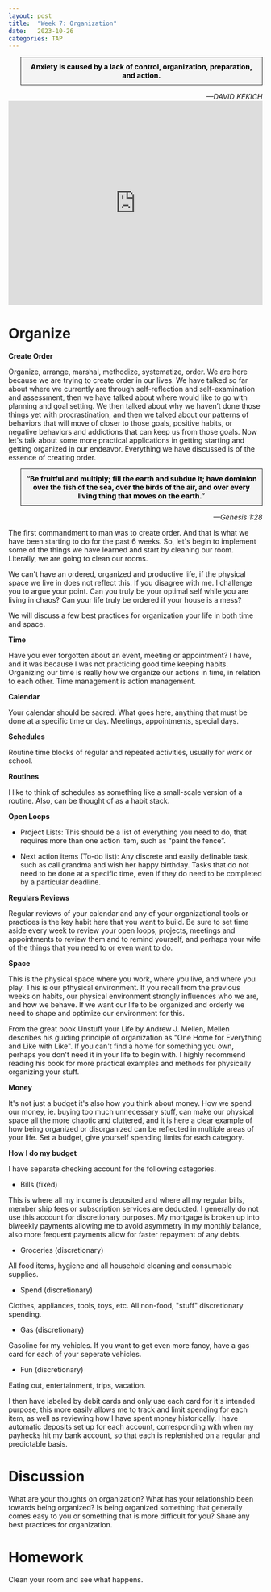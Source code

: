 ```yaml
---
layout: post
title:  "Week 7: Organization"
date:   2023-10-26
categories: TAP
---
```

<blockquote style="background-color: #f4f4f4; border: 1px solid #333; padding: 10px; text-align: center;">
    <strong style="color: black;">Anxiety is caused by a lack of control, organization, preparation, and action.</strong>
</blockquote>
<cite style="text-align: right; display: block;">—DAVID KEKICH</cite>


<iframe width="100%" height="405" src="https://www.youtube.com/embed/Vp9599kwnhM?si=5cXJWYmu3mLfXBz5" title="YouTube video player" frameborder="0" allow="accelerometer; autoplay; clipboard-write; encrypted-media; gyroscope; picture-in-picture; web-share" allowfullscreen></iframe>

# Organize

**Create Order**

Organize, arrange, marshal, methodize, systematize, order. We are here because we are trying to create order in our lives. We have talked so far about where we currently are through self-reflection and self-examination and assessment, then we have talked about where would like to go with planning and goal setting. We then talked about why we haven’t done those things yet with procrastination, and then we talked about our patterns of behaviors that will move of closer to those goals, positive habits, or negative behaviors and addictions that can keep us from those goals. Now let's talk about some more practical applications in getting starting and getting organized in our endeavor. Everything we have discussed is of the essence of creating order.

<blockquote style="background-color: #f4f4f4; border: 1px solid #333; padding: 10px; text-align: center;">
    <strong style="color: black;">
“Be fruitful and multiply; fill the earth and subdue it; have dominion over the fish of the sea, over the birds of the air, and over every living thing that moves on the earth.”</strong>
</blockquote>
<cite style="text-align: right; display: block;">—Genesis 1:28</cite>


The first commandment to man was to create order. And that is what we have been starting to do for the past 6 weeks. So, let's begin to implement some of the things we have learned and start by cleaning our room. Literally, we are going to clean our rooms. 

We can't have an ordered, organized and productive life, if the physical space we live in does not reflect this. If you disagree with me. I challenge you to argue your point. Can you truly be your optimal self while you are living in chaos? Can your life truly be ordered if your house is a mess? 

We will discuss a few best practices for organization your life in both time and space.


**Time**

Have you ever forgotten about an event, meeting or appointment? I have, and it was because I was not practicing good time keeping habits. Organizing our time is really how we organize our actions in time, in relation to each other. Time management is action management. 

**Calendar** 

Your calendar should be sacred. What goes here, anything that must be done at a specific time or day. Meetings, appointments, special days. 

**Schedules**

Routine time blocks of regular and repeated activities, usually for work or school. 

**Routines**

I like to think of schedules as something like a small-scale version of a routine. Also, can be thought of as a habit stack. 

**Open Loops**

- Project Lists:
    This should be a list of everything you need to do, that requires more than one action item, such as “paint the fence”.

- Next action items (To-do list):
    Any discrete and easily definable task, such as call grandma and wish her happy birthday. Tasks that do not need to be done at a specific time, even if they do need to be completed by a particular deadline. 

**Regulars Reviews**  

Regular reviews of your calendar and any of your organizational tools or practices is the key habit here that you want to build. Be sure to set time aside every week to review your open loops, projects, meetings and appointments to review them and to remind yourself, and perhaps your wife of the things that you need to or even want to do. 


**Space**

This is the physical space where you work, where you live, and where you play. This is our pfhysical environment. If you recall from the previous weeks on habits, our physical environment strongly influences who we are, and how we behave. If we want our life to be organized and orderly we need to shape and optimize our environment for this. 

From the great book Unstuff your Life by Andrew J. Mellen, Mellen describes his guiding principle of organization as "One Home for Everything and Like with Like". If you can't find a home for something you own, perhaps you don't need it in your life to begin with. I highly recommend reading his book for more practical examples and methods for physically organizing your stuff. 

**Money**

It's not just a budget it's also how you think about money. How we spend our money, ie. buying too much unnecessary stuff, can make our physical space all the more chaotic and cluttered, and it is here a clear example of how being organized or disorganized can be reflected in multiple areas of your life. Set a budget, give yourself spending limits for each category.

**How I do my budget**

I have separate checking account for the following categories.

- Bills (fixed)

This is where all my income is deposited and where all my regular bills, member ship fees or subscription services are deducted. I generally do not use this account for discretionary purposes. My mortgage is broken up into biweekly payments allowing me to avoid asymmetry in my monthly balance, also more frequent payments allow for faster repayment of any debts. 

- Groceries (discretionary)

All food items, hygiene and all household cleaning and consumable supplies. 

- Spend (discretionary)

Clothes, appliances, tools, toys, etc. All non-food, "stuff" discretionary spending. 

- Gas (discretionary)

Gasoline for my vehicles. If you want to get even more fancy, have a gas card for each of your seperate vehicles. 

- Fun (discretionary)

Eating out, entertainment, trips, vacation. 

I then have labeled by debit cards and only use each card for it's intended purpose, this more easily allows me to track and limit spending for each item, as well as reviewing how I have spent money historically. I have automatic deposits set up for each account, corresponding with when my payhecks hit my bank account, so that each is replenished on a regular and predictable basis.

# Discussion
What are your thoughts on organization? What has your relationship been towards being organized? Is being organized something that generally comes easy to you or something that is more difficult for you? Share any best practices for organization. 


# Homework
Clean your room and see what happens. 

